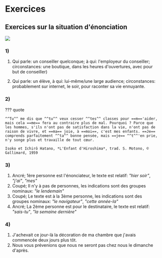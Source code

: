 # Exercices
## Exercices sur la situation d'énonciation

![](../../assets/scans/2024-sept-17-1.png)

### 1) 
1. Qui parle: un conseiller quelconque; à qui: l'employeur du conseiller; circonstances: une boutique, dans les heures d'ouvertures, avec pour but de conseiller)

2. Qui parle: un élève, à qui: lui-même/une large audience; circonstances: probablement sur internet, le soir, pour raconter sa vie ennuyante.

### 2)

??? quote

	^^Tu^^ me dis que ^^tu^^ veux cesser ^^tes^^ classes pour ==m=='aider, mais cela ==me== fera au contraire plus de mal. Pourquoi ? Parce que les hommes, s'ils n'ont pas de satisfaction dans la vie, n'ont pas de raison de vivre, et ==ma== joie, à ==moi==, c'est mes enfants. ==Je== comprends parfaitement ^^ta^^ bonne pensée, mais ==je== ^^t^^'en prie, n'y songe plus et travaille de tout cœur.

	Isoko et Ichirô Hatano, *L'Enfant d'Hiroshima*, trad. S. Motono, © Gallimard, 1959

### 3)

1. Ancré; 1ère personne est l'énonciateur, le texte est relatif: *"hier soir"*, *"j'ai"*, *"mes"*
2. Coupé; Il n'y à pas de personnes, les indications sont des groupes nominaux: *"le lendemain"*
3. Coupé; Le texte est à la 3ème personne, les indications sont des groupes nominaux: *"le navigateur"*, *"cette année-la"*
4. Ancré; La 2ème personne est pour le destinataire, le texte est relatif: *"sais-tu"*, *"la semaine dernière"*

### 4)

1. J'achevait ce jour-là la décoration de ma chambre que j'avais commencée deux jours plus tôt.
2. Nous vous prévenions que nous ne seront pas chez nous le dimanche d'après.
